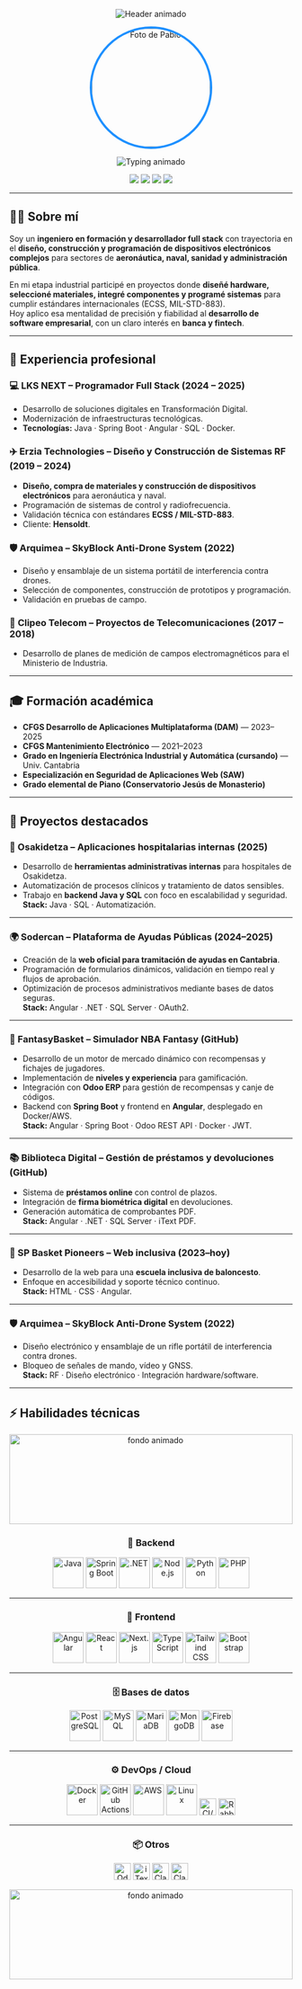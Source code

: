 <!-- =========================================================================
README de perfil — @pablomtecnologia
Versión completa: estética avanzada + contenido detallado
========================================================================= -->

<!-- Fondo superior animado -->
<p align="center">
  <img src="https://capsule-render.vercel.app/api?type=waving&color=gradient&height=220&section=header&text=Pablo%20Mart%C3%ADnez%20Fern%C3%A1ndez&fontSize=40&fontColor=fff&fontAlignY=35&animation=twinkling" alt="Header animado"/>
</p>

<!-- Foto personal -->
<p align="center">
  <img src="https://i.imgur.com/iOvwcZX.png" width="210" style="border-radius:50%; border:4px solid #1E90FF;" alt="Foto de Pablo"/>
</p>

<!-- Subtítulo animado -->
<p align="center">
  <img src="https://readme-typing-svg.demolab.com?font=Inter&weight=700&size=22&duration=3000&pause=800&color=1E90FF&center=true&vCenter=true&width=850&lines=Full+Stack+Developer+%7C+Ingeniero+en+formaci%C3%B3n;Experiencia+en+Sanidad%2C+Aeron%C3%A1utica+y+Administraci%C3%B3n;Orientado+a+Proyectos+de+Banca+y+Transformaci%C3%B3n+Digital" alt="Typing animado"/>
</p>

<!-- Badges -->
<p align="center">
  <a href="https://github.com/pablomtecnologia"><img src="https://komarev.com/ghpvc/?username=pablomtecnologia&label=Visitas&style=for-the-badge&color=1E90FF"/></a>
  <img src="https://img.shields.io/github/followers/pablomtecnologia?style=for-the-badge&label=Seguidores&color=0A84FF"/>
  <img src="https://img.shields.io/github/stars/pablomtecnologia?affiliations=OWNER%2CCOLLABORATOR&style=for-the-badge&label=Stars&color=6A5ACD"/>
  <img src="https://img.shields.io/badge/Disponible-Banca%20%7C%20Fintech-20B2AA?style=for-the-badge"/>
</p>

---

## 👨‍💻 Sobre mí
Soy un **ingeniero en formación y desarrollador full stack** con trayectoria en el **diseño, construcción y programación de dispositivos electrónicos complejos** para sectores de **aeronáutica, naval, sanidad y administración pública**.  

En mi etapa industrial participé en proyectos donde **diseñé hardware, seleccioné materiales, integré componentes y programé sistemas** para cumplir estándares internacionales (ECSS, MIL-STD-883).  
Hoy aplico esa mentalidad de precisión y fiabilidad al **desarrollo de software empresarial**, con un claro interés en **banca y fintech**.

---

## 🏢 Experiencia profesional

### 💻 **LKS NEXT – Programador Full Stack** (2024 – 2025)
- Desarrollo de soluciones digitales en Transformación Digital.  
- Modernización de infraestructuras tecnológicas.  
- **Tecnologías:** Java · Spring Boot · Angular · SQL · Docker.

### ✈️ **Erzia Technologies – Diseño y Construcción de Sistemas RF** (2019 – 2024)
- **Diseño, compra de materiales y construcción de dispositivos electrónicos** para aeronáutica y naval.  
- Programación de sistemas de control y radiofrecuencia.  
- Validación técnica con estándares **ECSS / MIL-STD-883**.  
- Cliente: **Hensoldt**.

### 🛡️ **Arquimea – SkyBlock Anti-Drone System** (2022)
- Diseño y ensamblaje de un sistema portátil de interferencia contra drones.  
- Selección de componentes, construcción de prototipos y programación.  
- Validación en pruebas de campo.

### 📶 **Clipeo Telecom – Proyectos de Telecomunicaciones** (2017 – 2018)
- Desarrollo de planes de medición de campos electromagnéticos para el Ministerio de Industria.  

---

## 🎓 Formación académica
- **CFGS Desarrollo de Aplicaciones Multiplataforma (DAM)** — 2023–2025  
- **CFGS Mantenimiento Electrónico** — 2021–2023  
- **Grado en Ingeniería Electrónica Industrial y Automática (cursando)** — Univ. Cantabria  
- **Especialización en Seguridad de Aplicaciones Web (SAW)**  
- **Grado elemental de Piano (Conservatorio Jesús de Monasterio)**

---

## 🚀 Proyectos destacados

### 🏥 Osakidetza – Aplicaciones hospitalarias internas (2025)
- Desarrollo de **herramientas administrativas internas** para hospitales de Osakidetza.  
- Automatización de procesos clínicos y tratamiento de datos sensibles.  
- Trabajo en **backend Java y SQL** con foco en escalabilidad y seguridad.  
**Stack:** Java · SQL · Automatización.

---

### 🌍 Sodercan – Plataforma de Ayudas Públicas (2024–2025)
- Creación de la **web oficial para tramitación de ayudas en Cantabria**.  
- Programación de formularios dinámicos, validación en tiempo real y flujos de aprobación.  
- Optimización de procesos administrativos mediante bases de datos seguras.  
**Stack:** Angular · .NET · SQL Server · OAuth2.

---

### 🏀 FantasyBasket – Simulador NBA Fantasy (GitHub)
- Desarrollo de un motor de mercado dinámico con recompensas y fichajes de jugadores.  
- Implementación de **niveles y experiencia** para gamificación.  
- Integración con **Odoo ERP** para gestión de recompensas y canje de códigos.  
- Backend con **Spring Boot** y frontend en **Angular**, desplegado en Docker/AWS.  
**Stack:** Angular · Spring Boot · Odoo REST API · Docker · JWT.

---

### 📚 Biblioteca Digital – Gestión de préstamos y devoluciones (GitHub)
- Sistema de **préstamos online** con control de plazos.  
- Integración de **firma biométrica digital** en devoluciones.  
- Generación automática de comprobantes PDF.  
**Stack:** Angular · .NET · SQL Server · iText PDF.

---

### 🏀 SP Basket Pioneers – Web inclusiva (2023–hoy)
- Desarrollo de la web para una **escuela inclusiva de baloncesto**.  
- Enfoque en accesibilidad y soporte técnico continuo.  
**Stack:** HTML · CSS · Angular.

---

### 🛡️ Arquimea – SkyBlock Anti-Drone System (2022)
- Diseño electrónico y ensamblaje de un rifle portátil de interferencia contra drones.  
- Bloqueo de señales de mando, vídeo y GNSS.  
**Stack:** RF · Diseño electrónico · Integración hardware/software.

---

## ⚡ Habilidades técnicas

<!-- Fondo dinámico superior -->
<p align="center">
  <img src="https://media3.giphy.com/media/v1.Y2lkPTc5MGI3NjExMWpldnN4NnBuMXl6d2JrZ29wdTF5d2Y3YWN4ZXFhdTlldGh1NnJ4ciZlcD12MV9pbnRlcm5hbF9naWZfYnlfaWQmY3Q9Zw/L8K62iTDkzGX6/giphy.gif" width="100%" height="160" alt="fondo animado"/>
</p>

<div align="center">

### 🔧 Backend  
<img src="https://cdn.jsdelivr.net/gh/devicons/devicon/icons/java/java-original.svg" height="55" alt="Java"/>
<img src="https://cdn.jsdelivr.net/gh/devicons/devicon/icons/spring/spring-original.svg" height="55" alt="Spring Boot"/>
<img src="https://cdn.jsdelivr.net/gh/devicons/devicon/icons/dotnetcore/dotnetcore-original.svg" height="55" alt=".NET"/>
<img src="https://cdn.jsdelivr.net/gh/devicons/devicon/icons/nodejs/nodejs-original.svg" height="55" alt="Node.js"/>
<img src="https://cdn.jsdelivr.net/gh/devicons/devicon/icons/python/python-original.svg" height="55" alt="Python"/>
<img src="https://cdn.jsdelivr.net/gh/devicons/devicon/icons/php/php-original.svg" height="55" alt="PHP"/>

---

### 🎨 Frontend  
<img src="https://cdn.jsdelivr.net/gh/devicons/devicon/icons/angularjs/angularjs-original.svg" height="55" alt="Angular"/>
<img src="https://cdn.jsdelivr.net/gh/devicons/devicon/icons/react/react-original.svg" height="55" alt="React"/>
<img src="https://cdn.jsdelivr.net/gh/devicons/devicon/icons/nextjs/nextjs-original.svg" height="55" alt="Next.js"/>
<img src="https://cdn.jsdelivr.net/gh/devicons/devicon/icons/typescript/typescript-original.svg" height="55" alt="TypeScript"/>
<img src="https://cdn.jsdelivr.net/gh/devicons/devicon/icons/tailwindcss/tailwindcss-original.svg" height="55" alt="Tailwind CSS"/>
<img src="https://cdn.jsdelivr.net/gh/devicons/devicon/icons/bootstrap/bootstrap-original.svg" height="55" alt="Bootstrap"/>

---

### 🗄️ Bases de datos  
<img src="https://cdn.jsdelivr.net/gh/devicons/devicon/icons/postgresql/postgresql-original.svg" height="55" alt="PostgreSQL"/>
<img src="https://cdn.jsdelivr.net/gh/devicons/devicon/icons/mysql/mysql-original.svg" height="55" alt="MySQL"/>
<img src="https://cdn.jsdelivr.net/gh/devicons/devicon/icons/mariadb/mariadb-original.svg" height="55" alt="MariaDB"/>
<img src="https://cdn.jsdelivr.net/gh/devicons/devicon/icons/mongodb/mongodb-original.svg" height="55" alt="MongoDB"/>
<img src="https://cdn.jsdelivr.net/gh/devicons/devicon/icons/firebase/firebase-plain.svg" height="55" alt="Firebase"/>

---

### ⚙️ DevOps / Cloud  
<img src="https://cdn.jsdelivr.net/gh/devicons/devicon/icons/docker/docker-original.svg" height="55" alt="Docker"/>
<img src="https://cdn.jsdelivr.net/gh/devicons/devicon/icons/github/github-original.svg" height="55" alt="GitHub Actions"/>
<img src="https://cdn.jsdelivr.net/gh/devicons/devicon/icons/amazonwebservices/amazonwebservices-original.svg" height="55" alt="AWS"/>
<img src="https://cdn.jsdelivr.net/gh/devicons/devicon/icons/linux/linux-original.svg" height="55" alt="Linux"/>
<img src="https://img.shields.io/badge/CI%2FCD-Workflow-blue?style=for-the-badge" height="30" alt="CI/CD"/>
<img src="https://img.shields.io/badge/RabbitMQ-Messaging-orange?style=for-the-badge" height="30" alt="RabbitMQ"/>

---

### 📦 Otros  
<img src="https://img.shields.io/badge/Odoo-REST%20API-7F3FBF?logo=odoo&logoColor=white" height="30" alt="Odoo"/>
<img src="https://img.shields.io/badge/iText-PDF-1E90FF" height="30" alt="iText PDF"/>
<img src="https://img.shields.io/badge/Claris-FileMaker-4A90E2" height="30" alt="Claris FileMaker"/>
<img src="https://img.shields.io/badge/Claris-Connect-FF69B4" height="30" alt="Claris Connect"/>

</div>

<!-- Fondo dinámico inferior -->
<p align="center">
  <img src="https://media3.giphy.com/media/v1.Y2lkPTc5MGI3NjExMWpldnN4NnBuMXl6d2JrZ29wdTF5d2Y3YWN4ZXFhdTlldGh1NnJ4ciZlcD12MV9pbnRlcm5hbF9naWZfYnlfaWQmY3Q9Zw/L8K62iTDkzGX6/giphy.gif" width="100%" height="160" alt="fondo animado"/>
</p>
